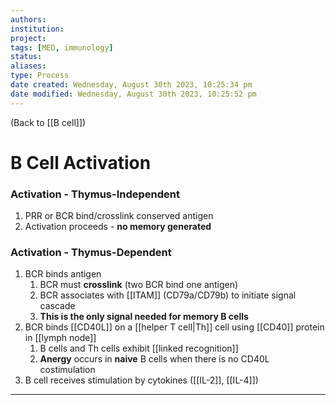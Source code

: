 ```yaml
---
authors: 
institution: 
project: 
tags: [MED, immunology]
status: 
aliases: 
type: Process
date created: Wednesday, August 30th 2023, 10:25:34 pm
date modified: Wednesday, August 30th 2023, 10:25:52 pm
---
```


(Back to [[B cell]])

# B Cell Activation

### Activation - Thymus-Independent
1. PRR or BCR bind/crosslink conserved antigen
2. Activation proceeds - **no memory generated**
### Activation - Thymus-Dependent
1. BCR binds antigen
	1. BCR must **crosslink** (two BCR bind one antigen)
	2. BCR associates with [[ITAM]] (CD79a/CD79b) to initiate signal cascade
	3. **This is the only signal needed for memory B cells**
2. BCR binds [[CD40L]] on a [[helper T cell|Th]] cell using [[CD40]] protein in [[lymph node]]
	1. B cells and Th cells exhibit [[linked recognition]]
	2. **Anergy** occurs in **naive** B cells when there is no CD40L costimulation
3. B cell receives stimulation by cytokines ([[IL-2]], [[IL-4]])

---

